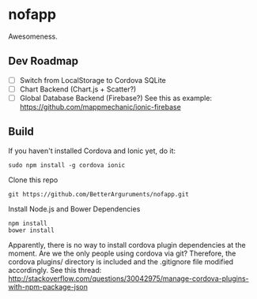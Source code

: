 # nofapp
Awesomeness.

## Dev Roadmap
- [ ] Switch from LocalStorage to Cordova SQLite
- [ ] Chart Backend (Chart.js + Scatter?)
- [ ] Global Database Backend (Firebase?) See this as example: https://github.com/mappmechanic/ionic-firebase

## Build
If you haven't installed Cordova and Ionic yet, do it:
```
sudo npm install -g cordova ionic
```
Clone this repo
```
git https://github.com/BetterArguruments/nofapp.git
```
Install Node.js and Bower Dependencies
```
npm install
bower install
```
Apparently, there is no way to install cordova plugin dependencies at the moment. Are we the only people using cordova via git? Therefore, the cordova plugins/ directory is included and the .gitignore file modified accordingly.
See this thread: http://stackoverflow.com/questions/30042975/manage-cordova-plugins-with-npm-package-json
